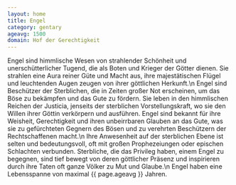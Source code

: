 ```yaml
---
layout: home
title: Engel
category: gentary
ageavg: 1500
domain: Hof der Gerechtigkeit
---
```


Engel sind himmlische Wesen von strahlender Schönheit und unerschütterlicher Tugend, die als Boten und Krieger der
Götter dienen. Sie strahlen eine Aura reiner Güte und Macht aus, ihre majestätischen Flügel und leuchtenden Augen zeugen
von ihrer göttlichen Herkunft.\n
Engel sind Beschützer der Sterblichen, die in Zeiten großer Not erscheinen, um das Böse zu bekämpfen und das Gute zu
fördern. Sie leben in den himmlischen Reichen der Justicia, jenseits der sterblichen Vorstellungskraft, wo sie den
Willen ihrer Göttin verkörpern und ausführen. Engel sind bekannt für ihre Weisheit, Gerechtigkeit und ihren unbeirrbaren
Glauben an das Gute, was sie zu gefürchteten Gegnern des Bösen und zu verehrten Beschützern der Rechtschaffenen macht.\n
Ihre Anwesenheit auf der sterblichen Ebene ist selten und bedeutungsvoll, oft mit großen Prophezeiungen oder epischen
Schlachten verbunden. Sterbliche, die das Privileg haben, einem Engel zu begegnen, sind tief bewegt von deren göttlicher
Präsenz und inspirieren durch ihre Taten oft ganze Völker zu Mut und Glaube.\n
Engel haben eine Lebensspanne von maximal {{ page.ageavg }} Jahren.